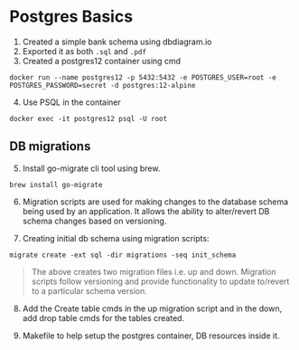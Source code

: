 # Postgres Basics

1. Created a simple bank schema using dbdiagram.io
2. Exported it as both `.sql` and `.pdf` 
3. Created a postgres12 container using cmd

```
docker run --name postgres12 -p 5432:5432 -e POSTGRES_USER=root -e POSTGRES_PASSWORD=secret -d postgres:12-alpine
```

4. Use PSQL in the container

```
docker exec -it postgres12 psql -U root
```

## DB migrations
5. Install go-migrate cli tool using brew.

```
brew install go-migrate
```

6. Migration scripts are used for making changes to the database schema being used by an application. It allows the ability to alter/revert DB schema changes based on versioning.

7. Creating initial db schema using migration scripts:

```
migrate create -ext sql -dir migrations -seq init_schema
```

> The above creates two migration files i.e. up and down. Migration scripts follow versioning and provide functionality to update to/revert to a particular schema version.

8. Add the Create table cmds in the up migration script and in the down, add drop table cmds for the tables created.

9. Makefile to help setup the postgres container, DB resources inside it.
